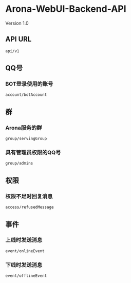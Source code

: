 # Arona-WebUI-Backend-API

Version 1.0



## API URL

```
api/v1
```



## QQ号

### BOT登录使用的账号

```
account/botAccount
```



## 群

### Arona服务的群

```
group/servingGroup
```



### 具有管理员权限的QQ号

```
group/admins
```



## 权限

### 权限不足时回复消息

```
access/refusedMessage
```



## 事件

### 上线时发送消息

```
event/onlineEvent
```



### 下线时发送消息

```
event/offlineEvent
```

